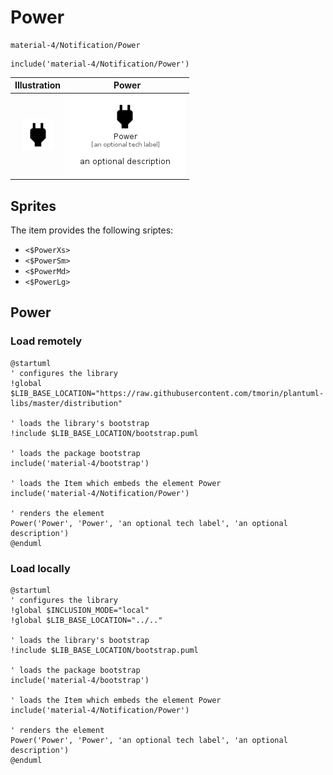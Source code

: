 # Power


```text
material-4/Notification/Power
```

```text
include('material-4/Notification/Power')
```



| Illustration | Power |
| :---: | :---: |
| ![illustration for Illustration](../../material-4/Notification/Power.png) | ![illustration for Power](../../material-4/Notification/Power.Local.png) |



## Sprites
The item provides the following sriptes:

- `<$PowerXs>`
- `<$PowerSm>`
- `<$PowerMd>`
- `<$PowerLg>`





## Power

### Load remotely
```plantuml
@startuml
' configures the library
!global $LIB_BASE_LOCATION="https://raw.githubusercontent.com/tmorin/plantuml-libs/master/distribution"

' loads the library's bootstrap
!include $LIB_BASE_LOCATION/bootstrap.puml

' loads the package bootstrap
include('material-4/bootstrap')

' loads the Item which embeds the element Power
include('material-4/Notification/Power')

' renders the element
Power('Power', 'Power', 'an optional tech label', 'an optional description')
@enduml
```

### Load locally
```plantuml
@startuml
' configures the library
!global $INCLUSION_MODE="local"
!global $LIB_BASE_LOCATION="../.."

' loads the library's bootstrap
!include $LIB_BASE_LOCATION/bootstrap.puml

' loads the package bootstrap
include('material-4/bootstrap')

' loads the Item which embeds the element Power
include('material-4/Notification/Power')

' renders the element
Power('Power', 'Power', 'an optional tech label', 'an optional description')
@enduml
```

